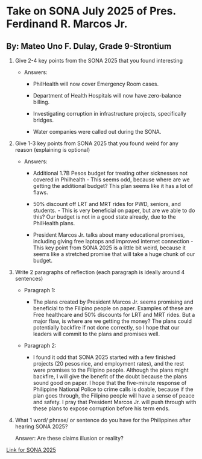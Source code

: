 # Take on SONA July 2025 of Pres. Ferdinand R. Marcos Jr. 
## By: Mateo Uno F. Dulay, Grade 9-Strontium

1. Give 2-4 key points from the SONA 2025 that you found interesting

    - Answers: 
        * PhilHealth will now cover Emergency Room cases.

        * Department of Health Hospitals will now have zero-balance billing.

        * Investigating corruption in infrastructure projects, specifically bridges.

        * Water companies were called out during the SONA.

2. Give 1-3 key points from SONA 2025 that you found weird for any reason (explaining is optional)

   - Answers: 
        * Additional 1.7B Pesos budget for treating other sicknesses not covered in Philhealth - This seems odd, because where are we getting the additional budget? This plan seems like it has a lot of flaws.

        * 50% discount off LRT and MRT rides for PWD, seniors, and students. - This is very beneficial on paper, but are we able to do this? Our budget is not in a good state already, due to the PhilHealth plans.

        * President Marcos Jr. talks about many educational promises, including giving free laptops and improved internet connection - This key point from SONA 2025 is a little bit weird, because it seems like a stretched promise that will take a huge chunk of our budget. 


3. Write 2 paragraphs of reflection (each paragraph is ideally around 4 sentences)

    - Paragraph 1: 
        * The plans created by President Marcos Jr. seems promising and beneficial to the Filipino people on paper. Examples of these are Free healthcare and 50% discounts for LRT and MRT rides. But a major flaw, is where are we getting the money? The plans could potentially backfire if not done correctly, so I hope that our leaders will commit to the plans and promises well.

    - Paragraph 2:
        * I found it odd that SONA 2025 started with a few finished projects (20 pesos rice, and employment rates), and the rest were promises to the Filipino people. Although the plans might backfire, I will give the benefit of the doubt because the plans sound good on paper. I hope that the five-minute response of Philippine National Police to crime calls is doable, because if the plan goes through, the Filipino people will have a sense of peace and safety. I pray that President Marcos Jr. will push through with these plans to expose corruption before his term ends. 

4. What 1 word/ phrase/ or sentence do you have for the Philippines after hearing SONA 2025?

    Answer: Are these claims illusion or reality?


[Link for SONA 2025](https://www.youtube.com/watch?v=LaOCAHRIQ1w)
